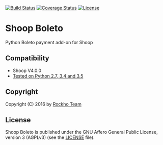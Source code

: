 [![Build Status](https://travis-ci.org/rockho-team/shoop-boleto.svg?branch=master)](https://travis-ci.org/rockho-team/shoop-boleto)
[![Coverage Status](https://coveralls.io/repos/github/rockho-team/shoop-boleto/badge.svg?branch=master)](https://coveralls.io/github/rockho-team/shoop-boleto?branch=master)
[![License](https://img.shields.io/badge/license-AGPLv3-blue.svg)](LICENSE)

# Shoop Boleto
Python Boleto payment add-on for Shoop

## Compatibility
* Shoop V4.0.0
* [Tested on Python 2.7, 3.4 and 3.5](https://travis-ci.org/rockho-team/shoop-boleto)

Copyright
---------

Copyright (C) 2016 by [Rockho Team](https://github.com/rockho-team)


License
-------

Shoop Boleto is published under the GNU Affero General Public License,
version 3 (AGPLv3) (see the [LICENSE](LICENSE) file).
